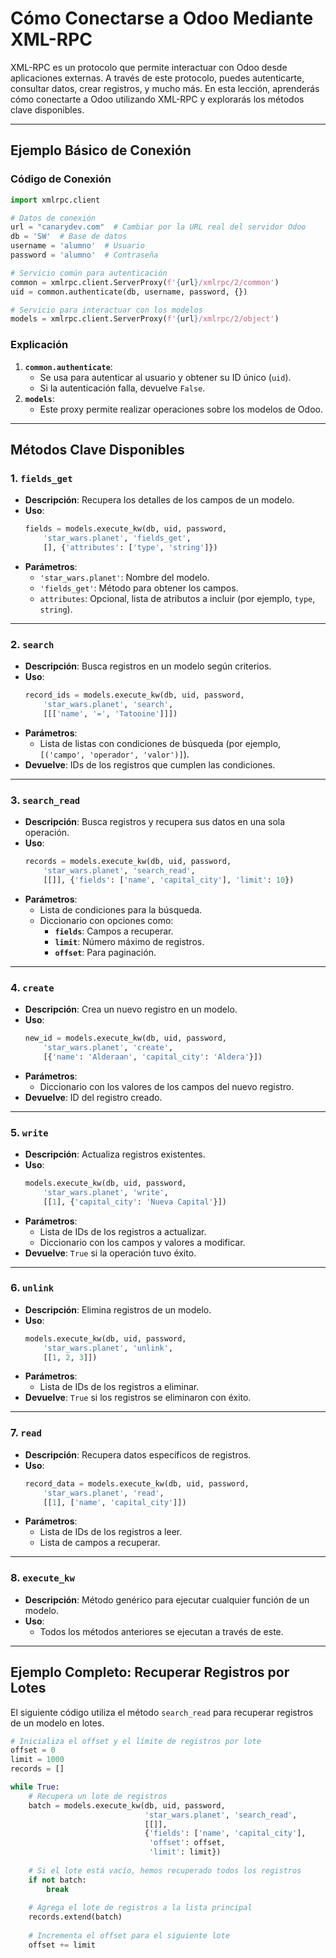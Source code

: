 # Cómo Conectarse a Odoo Mediante XML-RPC

XML-RPC es un protocolo que permite interactuar con Odoo desde aplicaciones externas. A través de este protocolo, puedes autenticarte, consultar datos, crear registros, y mucho más. En esta lección, aprenderás cómo conectarte a Odoo utilizando XML-RPC y explorarás los métodos clave disponibles.

---

## Ejemplo Básico de Conexión

### Código de Conexión

~~~python
import xmlrpc.client

# Datos de conexión
url = "canarydev.com"  # Cambiar por la URL real del servidor Odoo
db = 'SW'  # Base de datos
username = 'alumno'  # Usuario
password = 'alumno'  # Contraseña

# Servicio común para autenticación
common = xmlrpc.client.ServerProxy(f'{url}/xmlrpc/2/common')
uid = common.authenticate(db, username, password, {})

# Servicio para interactuar con los modelos
models = xmlrpc.client.ServerProxy(f'{url}/xmlrpc/2/object')
~~~

### Explicación
1. **`common.authenticate`**:
   - Se usa para autenticar al usuario y obtener su ID único (`uid`).
   - Si la autenticación falla, devuelve `False`.
2. **`models`**:
   - Este proxy permite realizar operaciones sobre los modelos de Odoo.

---

## Métodos Clave Disponibles

### 1. **`fields_get`**
- **Descripción**: Recupera los detalles de los campos de un modelo.
- **Uso**:
  ~~~python
  fields = models.execute_kw(db, uid, password,
      'star_wars.planet', 'fields_get', 
      [], {'attributes': ['type', 'string']})
  ~~~
- **Parámetros**:
  - `'star_wars.planet'`: Nombre del modelo.
  - `'fields_get'`: Método para obtener los campos.
  - `attributes`: Opcional, lista de atributos a incluir (por ejemplo, `type`, `string`).

---

### 2. **`search`**
- **Descripción**: Busca registros en un modelo según criterios.
- **Uso**:
  ~~~python
  record_ids = models.execute_kw(db, uid, password,
      'star_wars.planet', 'search',
      [[['name', '=', 'Tatooine']]])
  ~~~
- **Parámetros**:
  - Lista de listas con condiciones de búsqueda (por ejemplo, `[('campo', 'operador', 'valor')]`).
- **Devuelve**: IDs de los registros que cumplen las condiciones.

---

### 3. **`search_read`**
- **Descripción**: Busca registros y recupera sus datos en una sola operación.
- **Uso**:
  ~~~python
  records = models.execute_kw(db, uid, password,
      'star_wars.planet', 'search_read',
      [[]], {'fields': ['name', 'capital_city'], 'limit': 10})
  ~~~
- **Parámetros**:
  - Lista de condiciones para la búsqueda.
  - Diccionario con opciones como:
    - **`fields`**: Campos a recuperar.
    - **`limit`**: Número máximo de registros.
    - **`offset`**: Para paginación.

---

### 4. **`create`**
- **Descripción**: Crea un nuevo registro en un modelo.
- **Uso**:
  ~~~python
  new_id = models.execute_kw(db, uid, password,
      'star_wars.planet', 'create',
      [{'name': 'Alderaan', 'capital_city': 'Aldera'}])
  ~~~
- **Parámetros**:
  - Diccionario con los valores de los campos del nuevo registro.
- **Devuelve**: ID del registro creado.

---

### 5. **`write`**
- **Descripción**: Actualiza registros existentes.
- **Uso**:
  ~~~python
  models.execute_kw(db, uid, password,
      'star_wars.planet', 'write',
      [[1], {'capital_city': 'Nueva Capital'}])
  ~~~
- **Parámetros**:
  - Lista de IDs de los registros a actualizar.
  - Diccionario con los campos y valores a modificar.
- **Devuelve**: `True` si la operación tuvo éxito.

---

### 6. **`unlink`**
- **Descripción**: Elimina registros de un modelo.
- **Uso**:
  ~~~python
  models.execute_kw(db, uid, password,
      'star_wars.planet', 'unlink', 
      [[1, 2, 3]])
  ~~~
- **Parámetros**:
  - Lista de IDs de los registros a eliminar.
- **Devuelve**: `True` si los registros se eliminaron con éxito.

---

### 7. **`read`**
- **Descripción**: Recupera datos específicos de registros.
- **Uso**:
  ~~~python
  record_data = models.execute_kw(db, uid, password,
      'star_wars.planet', 'read',
      [[1], ['name', 'capital_city']])
  ~~~
- **Parámetros**:
  - Lista de IDs de los registros a leer.
  - Lista de campos a recuperar.

---

### 8. **`execute_kw`**
- **Descripción**: Método genérico para ejecutar cualquier función de un modelo.
- **Uso**:
  - Todos los métodos anteriores se ejecutan a través de este.

---

## Ejemplo Completo: Recuperar Registros por Lotes

El siguiente código utiliza el método `search_read` para recuperar registros de un modelo en lotes.

~~~python
# Inicializa el offset y el límite de registros por lote
offset = 0
limit = 1000
records = []

while True:
    # Recupera un lote de registros
    batch = models.execute_kw(db, uid, password,
                              'star_wars.planet', 'search_read', 
                              [[]],
                              {'fields': ['name', 'capital_city'], 
                               'offset': offset,
                               'limit': limit})
    
    # Si el lote está vacío, hemos recuperado todos los registros
    if not batch:
        break
    
    # Agrega el lote de registros a la lista principal
    records.extend(batch)
    
    # Incrementa el offset para el siguiente lote       
    offset += limit
~~~
